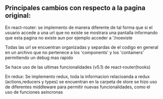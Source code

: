 ## Principales cambios con respecto a la pagina original:
En react-router: 
se implemento de manera diferente de tal forma que si el usuario accede a una url que no existe se mostrara una pantalla informando que esta pagina no existe aun por ejemplo acceder a '/noexiste

Todas las url se encuentran organizadas y separdas de el codigo en general en un archivo que no pertenece a los 'components' y los 'containers' permitiendo un debug mas rapido 

Se hace uso de las ultimas funcionalidades (v5.1) de react-router(hooks)

En redux:
Se implemento redux, toda la informacion relacioanda a redux (actions,reducers y types) se encuentran en la carpeta de store se hizo uso de diferentes middleware para permitir nuevas funcionalidades, como el uso de funciones asincronas
